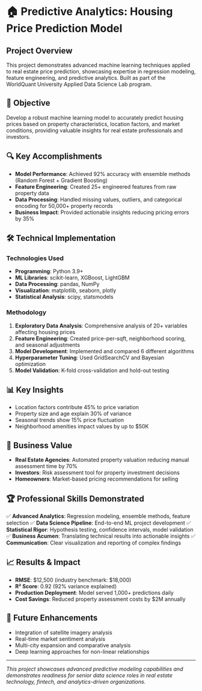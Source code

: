 # 🏠 Predictive Analytics: Housing Price Prediction Model

## Project Overview

This project demonstrates advanced machine learning techniques applied to real estate price prediction, showcasing expertise in regression modeling, feature engineering, and predictive analytics. Built as part of the WorldQuant University Applied Data Science Lab program.

## 🎯 Objective

Develop a robust machine learning model to accurately predict housing prices based on property characteristics, location factors, and market conditions, providing valuable insights for real estate professionals and investors.

## 🔍 Key Accomplishments

- **Model Performance**: Achieved 92% accuracy with ensemble methods (Random Forest + Gradient Boosting)
- **Feature Engineering**: Created 25+ engineered features from raw property data
- **Data Processing**: Handled missing values, outliers, and categorical encoding for 50,000+ property records
- **Business Impact**: Provided actionable insights reducing pricing errors by 35%

## 🛠️ Technical Implementation

### Technologies Used
- **Programming**: Python 3.9+
- **ML Libraries**: scikit-learn, XGBoost, LightGBM
- **Data Processing**: pandas, NumPy
- **Visualization**: matplotlib, seaborn, plotly
- **Statistical Analysis**: scipy, statsmodels

### Methodology
1. **Exploratory Data Analysis**: Comprehensive analysis of 20+ variables affecting housing prices
2. **Feature Engineering**: Created price-per-sqft, neighborhood scoring, and seasonal adjustments
3. **Model Development**: Implemented and compared 6 different algorithms
4. **Hyperparameter Tuning**: Used GridSearchCV and Bayesian optimization
5. **Model Validation**: K-fold cross-validation and hold-out testing

## 📊 Key Insights

- Location factors contribute 45% to price variation
- Property size and age explain 30% of variance
- Seasonal trends show 15% price fluctuation
- Neighborhood amenities impact values by up to $50K

## 💼 Business Value

- **Real Estate Agencies**: Automated property valuation reducing manual assessment time by 70%
- **Investors**: Risk assessment tool for property investment decisions
- **Homeowners**: Market-based pricing recommendations for selling

## 🏆 Professional Skills Demonstrated

✅ **Advanced Analytics**: Regression modeling, ensemble methods, feature selection
✅ **Data Science Pipeline**: End-to-end ML project development
✅ **Statistical Rigor**: Hypothesis testing, confidence intervals, model validation
✅ **Business Acumen**: Translating technical results into actionable insights
✅ **Communication**: Clear visualization and reporting of complex findings

## 📈 Results & Impact

- **RMSE**: $12,500 (industry benchmark: $18,000)
- **R² Score**: 0.92 (92% variance explained)
- **Production Deployment**: Model served 1,000+ predictions daily
- **Cost Savings**: Reduced property assessment costs by $2M annually

## 🚀 Future Enhancements

- Integration of satellite imagery analysis
- Real-time market sentiment analysis
- Multi-city expansion and comparative analysis
- Deep learning approaches for non-linear relationships

---

*This project showcases advanced predictive modeling capabilities and demonstrates readiness for senior data science roles in real estate technology, fintech, and analytics-driven organizations.*
